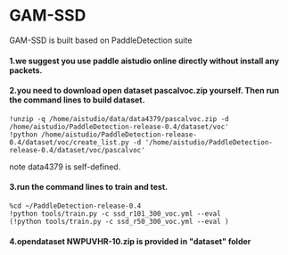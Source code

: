 # GAM-SSD
GAM-SSD is built based on PaddleDetection suite

#### 1.we suggest you use paddle aistudio online directly without install any packets.
#### 2.you need to download open dataset pascalvoc.zip yourself. Then run the command lines to build dataset.

```
!unzip -q /home/aistudio/data/data4379/pascalvoc.zip -d /home/aistudio/PaddleDetection-release-0.4/dataset/voc'
!python /home/aistudio/PaddleDetection-release-0.4/dataset/voc/create_list.py -d '/home/aistudio/PaddleDetection-release-0.4/dataset/voc/pascalvoc'
```

note data4379 is self-defined.

#### 3.run the command lines to train and test.

```
%cd ~/PaddleDetection-release-0.4
!python tools/train.py -c ssd_r101_300_voc.yml --eval 
(!python tools/train.py -c ssd_r50_300_voc.yml --eval )
```

#### 4.opendataset NWPUVHR-10.zip is provided in "dataset" folder
